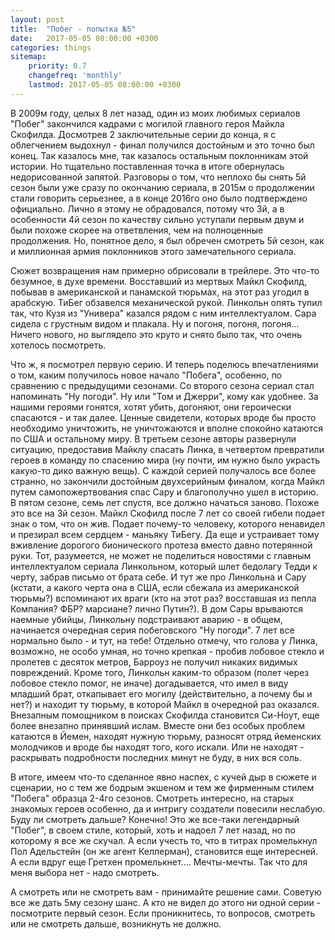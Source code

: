 ```yaml
---
layout: post
title:  "Побег - попытка №5"
date:   2017-05-05 08:00:00 +0300
categories: things
sitemap:
    priority: 0.7
    changefreq: 'monthly'
    lastmod: 2017-05-05 08:00:00 +0300
---
```


В 2009м году, целых 8 лет назад, один из моих любимых сериалов "Побег" закончился кадрами с могилой главного героя Майкла Скофилда. Досмотрев 2 заключительные серии до конца, я с облегчением выдохнул - финал получился достойным и это точно был конец. Так казалось мне, так казалось остальным поклонникам этой истории.
Но тщательно поставленная точка в итоге обернулась недорисованной запятой. Разговоры о том, что неплохо бы снять 5й сезон были уже сразу по окончанию сериала, в 2015м о продолжении стали говорить серьезнее, а в конце 2016го оно было подтверждено официально. Лично я этому не обрадовался, потому что 3й, а в особенности 4й сезон по качеству сильно уступали первым двум и были похоже скорее на ответвления, чем на полноценные продолжения. Но, понятное дело, я был обречен смотреть 5й сезон, как и миллионная армия поклонников этого замечательного сериала.

Сюжет возвращения нам примерно обрисовали в трейлере. Это что-то безумное, в духе времени. Восставший из мертвых Майкл Скофилд, побывав в американской и панамской тюрьмах, на этот раз угодил в арабскую. ТиБег обзавелся механической рукой. Линкольн опять тупил так, что Кузя из "Универа" казался рядом с ним интеллектуалом. Сара сидела с грустным видом и плакала. Ну и погоня, погоня, погоня... Ничего нового, но выглядело это круто и снято было так, что очень хотелось посмотреть.

Что ж, я посмотрел первую серию. И теперь поделюсь впечатлениями о том, каким получилось новое начало "Побега", особенно, по сравнению с предыдущими сезонами.
Со второго сезона сериал стал напоминать "Ну погоди". Ну или "Том и Джерри", кому как удобнее. За нашими героями гонятся, хотят убить, догоняют, они героически спасаются - и так далее. Ценные свидетели, которых вроде бы просто необходимо уничтожить, не уничтожаются и вполне спокойно катаются по США и остальному миру. В третьем сезоне авторы развернули ситуацию, предоставив Майклу спасать Линка, в четвертом превратили героев в команду по спасению мира (ну почти, им нужно было украсть какую-то дико важную вещь). С каждой серией получалось все более странно, но закончили достойным двухсерийным финалом, когда Майкл путем самопожертвования спас Сару и благополучно ушел в историю.
В пятом сезоне, семь лет спустя, все должно начаться заново. Похоже это все на 3й сезон. Майкл Скофилд после 7 лет со своей гибели подает знак о том, что он жив. Подает почему-то человеку, которого ненавидел и презирал всем сердцем - маньяку ТиБегу. Да еще и устраивает тому вживление дорогого бионического протеза вместо давно потерянной руки. Тот, разумеется, не может не поделиться новостями с главным интеллектуалом сериала Линкольном, который шлет бедолагу Тедди к черту, забрав письмо от брата себе. И тут же про Линкольна и Сару (кстати, а какого черта она в США, если сбежала из американской тюрьмы?) вспоминают их враги (кто на этот раз? восставшая из пепла Компания? ФБР? марсиане? лично Путин?). В дом Сары врываются наемные убийцы, Линкольну подстраивают аварию - в общем, начинается очередная серия побеговского "Ну погоди". 7 лет все нормально было - и тут, на тебе! Отдельно отмечу, что голова у Линка, возможно, не особо умная, но точно крепкая - пробив лобовое стекло и пролетев с десяток метров, Барроуз не получил никаких видимых повреждений. Кроме того, Линкольн каким-то образом (полет через лобовое стекло помог, не иначе) догадывается, что имел в виду младший брат, откапывает его могилу (действительно, а почему бы и нет?) и находит ту тюрьму, в которой Майкл в очередной раз оказался. Внезапным помощником в поисках Скофилда становится Си-Ноут, еще более внезапно принявший ислам. Вместе они без особых проблем катаются в Йемен, находят нужную тюрьму, разносят отряд йеменских молодчиков и вроде бы находят того, кого искали. Или не находят - раскрывать подробности последних минут не буду, в них вся соль.

В итоге, имеем что-то сделанное явно наспех, с кучей дыр в сюжете и сценарии, но с тем же бодрым экшеном и тем же фирменным стилем "Побега" образца 2-4го сезонов. Смотреть интересно, на старых знакомых героев особенно, да и интригу создатели повесили неслабую. Буду ли смотреть дальше? Конечно! Это же все-таки легендарный "Побег", в своем стиле, который, хоть и надоел 7 лет назад, но по которому я все же скучал. А если учесть то, что в титрах промелькнул Пол Адельстейн (он же агент Келлерман), становится еще интересней. А если вдруг еще Гретхен промелькнет.... Мечты-мечты. Так что для меня выбора нет - надо смотреть.

А смотреть или не смотреть вам - принимайте решение сами. Советую все же дать 5му сезону шанс. А кто не видел до этого ни одной серии - посмотрите первый сезон. Если проникнитесь, то вопросов, смотреть или не смотреть дальше, возникнуть не должно.
